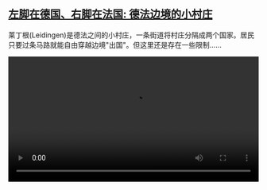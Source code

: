 <!--1718167623000-->
[左脚在德国、右脚在法国: 德法边境的小村庄](https://www.dw.com/zh/%E5%B7%A6%E8%84%9A%E5%9C%A8%E5%BE%B7%E5%9B%BD%E3%80%81%E5%8F%B3%E8%84%9A%E5%9C%A8%E6%B3%95%E5%9B%BD:%20%E5%BE%B7%E6%B3%95%E8%BE%B9%E5%A2%83%E7%9A%84%E5%B0%8F%E6%9D%91%E5%BA%84/a-69265193)
------

<p>莱丁根(Leidingen)是德法之间的小村庄，一条街道将村庄分隔成两个国家。居民只要过条马路就能自由穿越边境"出国"。但这里还是存在一些限制......</small></p><video src="https://tvdownloaddw-a.akamaihd.net/vps/webvideos/CHI/2024/DWVG/DWVGCHI240604_Leidingen_01IMW_AVC_1280x720.mp4" controls style="width:100%"></video>

